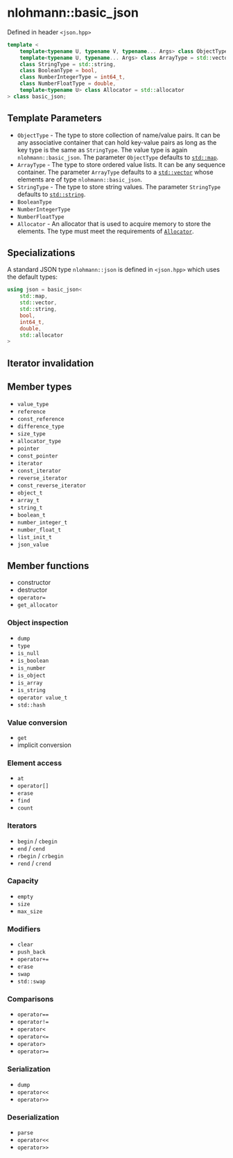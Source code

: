 # nlohmann::basic_json

Defined in header `<json.hpp>`

```cpp
template <
    template<typename U, typename V, typename... Args> class ObjectType = std::map,
    template<typename U, typename... Args> class ArrayType = std::vector,
    class StringType = std::string,
    class BooleanType = bool,
    class NumberIntegerType = int64_t,
    class NumberFloatType = double,
    template<typename U> class Allocator = std::allocator
> class basic_json;
```

## Template Parameters

- `ObjectType` - The type to store collection of name/value pairs. It can be any associative container that can hold key-value pairs as long as the key type is the same as `StringType`. The value type is again `nlohmann::basic_json`. The parameter `ObjectType` defaults to [`std::map`](http://en.cppreference.com/w/cpp/container/map).
- `ArrayType` - The type to store ordered value lists. It can be any sequence container. The parameter `ArrayType` defaults to a [`std::vector`](http://en.cppreference.com/w/cpp/container/vector) whose elements are of type `nlohmann::basic_json`.
- `StringType` - The type to store string values. The parameter `StringType` defaults to [`std::string`](http://en.cppreference.com/w/cpp/string/basic_string).
- `BooleanType`
- `NumberIntegerType`
- `NumberFloatType`
- `Allocator` - An allocator that is used to acquire memory to store the elements. The type must meet the requirements of [`Allocator`](http://en.cppreference.com/w/cpp/concept/Allocator).

## Specializations

A standard JSON type `nlohmann::json` is defined in `<json.hpp>` which uses the default types:

```cpp
using json = basic_json<
    std::map,
    std::vector,
    std::string,
    bool,
    int64_t,
    double,
    std::allocator
>
```


## Iterator invalidation

## Member types

- `value_type`
- `reference`
- `const_reference`
- `difference_type`
- `size_type`
- `allocator_type`
- `pointer`
- `const_pointer`
- `iterator`
- `const_iterator`
- `reverse_iterator`
- `const_reverse_iterator`
- `object_t`
- `array_t`
- `string_t`
- `boolean_t`
- `number_integer_t`
- `number_float_t`
- `list_init_t`
- `json_value`

## Member functions

- constructor
- destructor
- `operator=`
- `get_allocator`

### Object inspection

- `dump`
- `type`
- `is_null`
- `is_boolean`
- `is_number`
- `is_object`
- `is_array`
- `is_string`
- `operator value_t`
- `std::hash`

### Value conversion

- `get`
- implicit conversion

### Element access

- `at`
- `operator[]`
- `erase`
- `find`
- `count`

### Iterators

- `begin` / `cbegin`
- `end` / `cend`
- `rbegin` / `crbegin`
- `rend` / `crend`

### Capacity

- `empty`
- `size`
- `max_size`

### Modifiers

- `clear`
- `push_back`
- `operator+=`
- `erase`
- `swap`
- `std::swap`

### Comparisons

- `operator==`
- `operator!=`
- `operator<`
- `operator<=`
- `operator>`
- `operator>=`

### Serialization

- `dump`
- `operator<<`
- `operator>>`

### Deserialization

- `parse`
- `operator<<`
- `operator>>`
